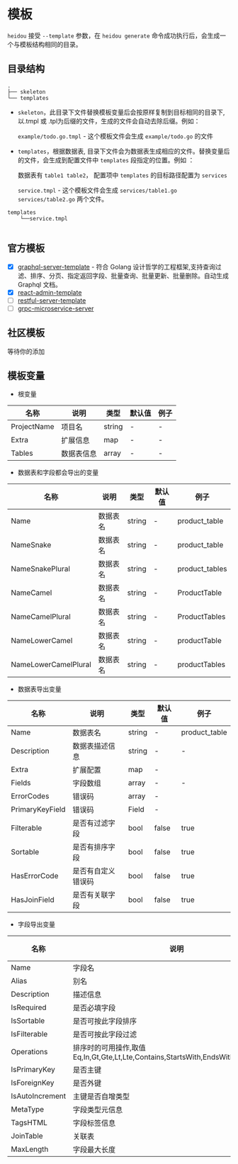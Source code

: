 # 模板

`heidou` 接受 `--template` 参数，在 `heidou generate` 命令成功执行后，会生成一个与模板结构相同的目录。

## 目录结构

```console
.
├── skeleton  
└── templates
```

- `skeleton`，此目录下文件替换模板变量后会按原样复制到目标相同的目录下,以.tmpl 或 .tpl为后缀的文件，生成的文件会自动去除后缀。例如：

  `example/todo.go.tmpl` - 这个模板文件会生成 `example/todo.go` 的文件

- `templates`，根据数据表, 目录下文件会为数据表生成相应的文件。替换变量后的文件，会生成到配置文件中 `templates` 段指定的位置。例如 ：
  
  数据表有 `table1 table2`， 配置项中 `templates` 的目标路径配置为 `services`

    `service.tmpl` - 这个模板文件会生成 `services/table1.go services/table2.go` 两个文件。

```console
templates
    └──service.tmpl
    
```

## 官方模板

- [x] [graphql-server-template](templates-graphql-server.md) - 符合 Golang 设计哲学的工程框架,支持查询过滤、排序、分页、指定返回字段、批量查询、批量更新、批量删除。自动生成 Graphql 文档。
- [x] [react-admin-template](templates-react-admin.md)
- [ ] [restful-server-template]()
- [ ] [grpc-microservice-server]()

## 社区模板

等待你的添加

## 模板变量

- 根变量

| 名称        | 说明       | 类型   | 默认值 | 例子 |
| ----------- | ---------- | ------ | ------ | ---- |
| ProjectName | 项目名     | string | -      | -    |
| Extra       | 扩展信息   | map    | -      | -    |
| Tables      | 数据表信息 | array  | -      | -    |

- 数据表和字段都会导出的变量

| 名称                 | 说明     | 类型   | 默认值 | 例子           |
| -------------------- | -------- | ------ | ------ | -------------- |
| Name                 | 数据表名 | string | -      | product_table  |
| NameSnake            | 数据表名 | string | -      | product_table  |
| NameSnakePlural      | 数据表名 | string | -      | product_tables |
| NameCamel            | 数据表名 | string | -      | ProductTable   |
| NameCamelPlural      | 数据表名 | string | -      | ProductTables  |
| NameLowerCamel       | 数据表名 | string | -      | productTable   |
| NameLowerCamelPlural | 数据表名 | string | -      | productTables  |

- 数据表导出变量

| 名称            | 说明               | 类型   | 默认值 | 例子          |
| --------------- | ------------------ | ------ | ------ | ------------- |
| Name            | 数据表名           | string | -      | product_table |
| Description     | 数据表描述信息     | string | -      | -             |
| Extra           | 扩展配置           | map    | -      |
| Fields          | 字段数组           | array  | -      | -             |
| ErrorCodes      | 错误码             | array  | -      |
| PrimaryKeyField | 错误码             | Field  | -      |
| Filterable      | 是否有过滤字段     | bool   | false  | true          |
| Sortable        | 是否有排序字段     | bool   | false  | true          |
| HasErrorCode    | 是否有自定义错误码 | bool   | false  | true          |
| HasJoinField    | 是否有关联字段     | bool   | false  | true          |


- 字段导出变量

| 名称            | 说明                                                                              | 类型          | 默认值 | 例子      |
| --------------- | --------------------------------------------------------------------------------- | ------------- | ------ | --------- |
| Name            | 字段名                                                                            | string        | -      | id        |
| Alias           | 别名                                                                              | string        | -      | nameAlias |
| Description     | 描述信息                                                                          | string        | -      | -         |
| IsRequired      | 是否必填字段                                                                      | bool          | false  | true      |
| IsSortable      | 是否可按此字段排序                                                                | bool          | false  | true      |
| IsFilterable    | 是否可按此字段过滤                                                                | bool          | false  | true      |
| Operations      | 排序时的可用操作,取值 Eq,In,Gt,Gte,Lt,Lte,Contains,StartsWith,EndsWith,AND,OR,NOT | enum          | -      | true      | tags | 扩展 struct tags | string | "" | binding:"required,max=64" |
| IsPrimaryKey    | 是否主键                                                                          | bool          | false  | true      |
| IsForeignKey    | 是否外键                                                                          | bool          | false  | true      |
| IsAutoIncrement | 主键是否自增类型                                                                  | bool          | false  | true      |
| MetaType        | 字段类型元信息                                                                    | map           | -      |
| TagsHTML        | 字段标签信息                                                                      | template.HTML | -      |
| JoinTable       | 关联表                                                                            | Table         | -      | -         |
| MaxLength       | 字段最大长度                                                                      | number        | 0      | -         |
